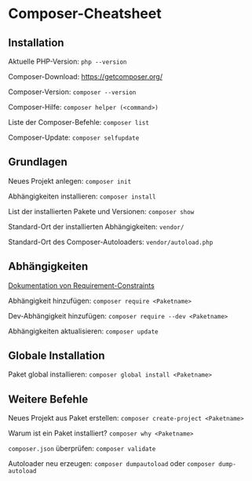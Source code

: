 # Composer-Cheatsheet

## Installation
Aktuelle PHP-Version: `php --version`

Composer-Download: https://getcomposer.org/

Composer-Version: `composer --version`

Composer-Hilfe: `composer helper (<command>)`

Liste der Composer-Befehle: `composer list`

Composer-Update: `composer selfupdate`

## Grundlagen
Neues Projekt anlegen: `composer init`

Abhängigkeiten installieren: `composer install`

List der installierten Pakete und Versionen: `composer show`

Standard-Ort der installierten Abhängigkeiten: `vendor/`

Standard-Ort des Composer-Autoloaders: `vendor/autoload.php`

## Abhängigkeiten
[Dokumentation von Requirement-Constraints](https://getcomposer.org/doc/articles/versions.md)

Abhängigkeit hinzufügen: `composer require <Paketname>`

Dev-Abhängigkeit hinzufügen: `composer require --dev <Paketname>`

Abhängigkeiten aktualisieren: `composer update`

## Globale Installation
Paket global installieren: `composer global install <Paketname>`

## Weitere Befehle
Neues Projekt aus Paket erstellen: `composer create-project <Paketname>`

Warum ist ein Paket installiert? `composer why <Paketname>`

`composer.json` überprüfen: `composer validate`

Autoloader neu erzeugen: `composer dumpautoload` oder `composer dump-autoload`
